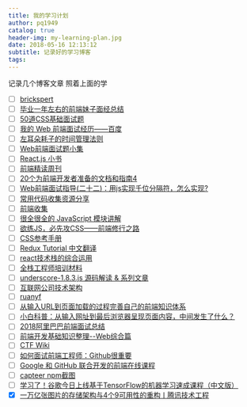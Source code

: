 ```yaml
---
title: 我的学习计划
author: pq1949
catalog: true
header-img: my-learning-plan.jpg
date: 2018-05-16 12:13:12
subtitle: 记录好的学习博客
tags:
---
```

记录几个博客文章
照着上面的学
- [ ] [brickspert](https://github.com/brickspert/blog)
- [ ] [毕业一年左右的前端妹子面经总结](https://mp.weixin.qq.com/s/TvC-GySQ-Bsbi3heCqH8QQ)
- [ ] [50道CSS基础面试题](https://mp.weixin.qq.com/s?__biz=MzAxODE2MjM1MA==&mid=2651553830&idx=1&sn=e0acf2786bebb9173d16482f14dfe63c&chksm=802557e7b752def1cbfada14b270cae7c2f51f545b54195ad7d200597dd3bcbdd8ecc8c83664&mpshare=1&scene=1&srcid=0318FULSXXO2MLK6XJngJdzZ&pass_ticket=3eQb%2B0xiVSDwinTFVYOC%2FFvMqb3vC3N5L9uDgJTDTXg%3D#rd)
- [ ] [我的 Web 前端面试经历——百度](https://mp.weixin.qq.com/s?__biz=MjM5NTY1MjY0MQ==&mid=2650740099&idx=3&sn=52cc080464a7fd04bbb73a9a095052a0&chksm=befe80cd898909db7a48eb8893a94faa035d9681a37c643063c4457f56a5922be555029bcb02&mpshare=1&scene=1&srcid=0203ix6mnSPFZEqZavDbRYSJ&pass_ticket=3eQb%2B0xiVSDwinTFVYOC%2FFvMqb3vC3N5L9uDgJTDTXg%3D#rd)
- [ ] [左耳朵耗子的时间管理法则](https://mp.weixin.qq.com/s?__biz=MjM5MDE0Mjc4MA==&mid=2651000931&idx=1&sn=0bcf8f1389cd0bedd1af195275abb461&chksm=bdbee8308ac961265ff0328c8f4c82a36ca97e049f1723577d345a2e990fca70525a1602ebb9&mpshare=1&scene=1&srcid=0130MRuzkTzSje6D2mzG4DO3&pass_ticket=3eQb%2B0xiVSDwinTFVYOC%2FFvMqb3vC3N5L9uDgJTDTXg%3D#rd)
- [ ] [Web前端面试题小集](https://mp.weixin.qq.com/s?__biz=MzA3NTUzNjk1OA==&mid=2651561265&idx=1&sn=126c489e41bf3a14c57595a7748e9a3b&chksm=84903260b3e7bb767253e842c850a5b9a15051c6e6b66296177e80b7dbc6ef9f8c5497629e24&mpshare=1&scene=1&srcid=1203rBhDc9Ux6VsjyIWf7oYg&pass_ticket=3eQb%2B0xiVSDwinTFVYOC%2FFvMqb3vC3N5L9uDgJTDTXg%3D#rd)
- [ ] [React.js 小书](http://huziketang.mangojuice.top/books/react/)
- [ ] [前端精读周刊](https://github.com/dt-fe/weekly)
- [ ] [20个为前端开发者准备的文档和指南4](https://mp.weixin.qq.com/s?__biz=MzAxNzUzNDIwMg==&mid=2653529554&idx=1&sn=8c07d3ee7aed4077a8a3b91fdc1a97d4&chksm=80391847b74e915182a9852c8cb681f52bc6c39077ddbf6c5269d3be356ccb2df0651c7cfa5b&mpshare=1&scene=1&srcid=1026vzfWfRa85eDkQRuZx5TC&pass_ticket=3eQb%2B0xiVSDwinTFVYOC%2FFvMqb3vC3N5L9uDgJTDTXg%3D#rd)
- [ ] [Web前端面试指导(二十二)：用js实现千位分隔符，怎么实现?](https://blog.csdn.net/lxcao/article/details/52728246)
- [ ] [常用代码收集资源分享 ](https://github.com/jsfront/src)
- [ ] [前端收集](https://github.com/zhuyingda/front-end-collect)
- [ ] [很全很全的 JavaScript 模块讲解](https://mp.weixin.qq.com/s?__biz=MzAxODE2MjM1MA==&mid=2651553416&idx=1&sn=f81c92cbd68050a122ea1f2a0c743852&chksm=8025a949b752205f4e349ff6e27933afa59eba47ddeea0e74b0673bc8e036872d9297479ffeb&mpshare=1&scene=1&srcid=0103bK4dBomlxJGtK6gINbNT&pass_ticket=3eQb%2B0xiVSDwinTFVYOC%2FFvMqb3vC3N5L9uDgJTDTXg%3D#rd)
- [ ] [欲练JS，必先攻CSS——前端修行之路](https://mp.weixin.qq.com/s?__biz=MzAxODE2MjM1MA==&mid=2651553410&idx=1&sn=8bd2b5f7bb32855bda5158d324c70959&chksm=8025a943b7522055ef7e08c7590b4193a6147c9cac25c1550b33aa30aeb035f3fd944762dd33&mpshare=1&scene=1&srcid=0102VVVzNGITqatfdRfEsSob&pass_ticket=3eQb%2B0xiVSDwinTFVYOC%2FFvMqb3vC3N5L9uDgJTDTXg%3D#rd)
- [ ] [CSS参考手册](http://css.doyoe.com/)
- [ ] [Redux Tutorial 中文翻译](https://github.com/react-guide/redux-tutorial-cn)
- [ ] [react技术栈的综合运用 ](https://github.com/MuYunyun/reactSPA)
- [ ] [全栈工程师培训材料](https://github.com/ruanyf/jstraining)
- [ ] [underscore-1.8.3.js 源码解读 & 系列文章](https://github.com/hanzichi/underscore-analysis)
- [ ] [互联网公司技术架构](https://github.com/davideuler/architecture.of.internet-product)
- [ ] [ruanyf](https://github.com/ruanyf/articles/tree/master/2018)
- [ ] [从输入URL到页面加载的过程完善自己的前端知识体系](https://segmentfault.com/a/1190000013662126)
- [ ] [小白科普：从输入网址到最后浏览器呈现页面内容，中间发生了什么？](https://mp.weixin.qq.com/s?__biz=MzAxOTc0NzExNg==&mid=2665514196&idx=1&sn=ca26d258fcc4a35fc6d9a539b7d71dd7&chksm=80d67c97b7a1f58198b2e6ae436f73c677c0df4c05c2a8a4aad2b9e2d523da57dd5cd3d0a8ee&mpshare=1&scene=1&srcid=0103wsIGGzSPSyBYOktds5lt&pass_ticket=3eQb%2B0xiVSDwinTFVYOC%2FFvMqb3vC3N5L9uDgJTDTXg%3D#rd)
- [ ] [2018阿里巴巴前端面试总结](https://www.imooc.com/article/23645)
- [ ] [前端开发基础知识整理--Web综合篇](https://www.imooc.com/article/23699)
- [ ] [CTF Wiki](https://ctf-wiki.github.io/ctf-wiki/introduction/resources/)
- [ ] [如何面试前端工程师：Github很重要](http://www.imooc.com/article/4379)
- [ ] [Google 和 GitHub 联合开发的前端在线课程](https://cn.udacity.com/fend?utm_source=weibo-ryf&utm_medium=kol&utm_campaign=fend)
- [ ] [capteer npm截图](https://github.com/myst729/capteer)
- [ ] [学习了！谷歌今日上线基于TensorFlow的机器学习速成课程（中文版）](https://mp.weixin.qq.com/s?__biz=MzA3MzI4MjgzMw==&mid=2650738445&idx=1&sn=b2dbe3aa45c253e37b4a81a0ba3dc4a0&chksm=871acb73b06d426503929c75ff2c8112e04ed8c0acfc80e03d64f36010da255b90e3ea9e9628&mpshare=1&scene=1&srcid=0301s6notJ1Gxj3DqparcSs1&pass_ticket=3eQb%2B0xiVSDwinTFVYOC%2FFvMqb3vC3N5L9uDgJTDTXg%3D#rd)
- [x] [一万亿张图片的存储架构与4个9可用性的重构丨腾讯技术工程](https://mp.weixin.qq.com/s?__biz=MjM5MDE0Mjc4MA==&mid=2650999959&idx=1&sn=a78df9cff42b78c091d01549c52afe00&chksm=bdbef4c48ac97dd2bd71daadf25ca0d30d25937e8f510b3078b4358557ca03e2b50aa5784dbb&mpshare=1&scene=1&srcid=0104GxVtfEb6IcBWWBgWBa0P&pass_ticket=3eQb%2B0xiVSDwinTFVYOC%2FFvMqb3vC3N5L9uDgJTDTXg%3D#rd)
